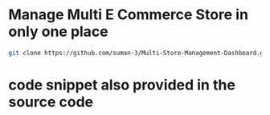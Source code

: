 #  Manage Multi E Commerce  Store in only one place


```bash
git clone https://github.com/suman-3/Multi-Store-Management-Dashboard.git

```
# code snippet also provided in the source code